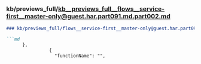 ### kb/previews_full/kb__previews_full__flows__service-first__master-only@guest.har.part091.md.part002.md

```md
### kb/previews_full/flows__service-first__master-only@guest.har.part091.md (part 002)

```md
      },
                {
                  "functionName": "",
 
```

```

```
